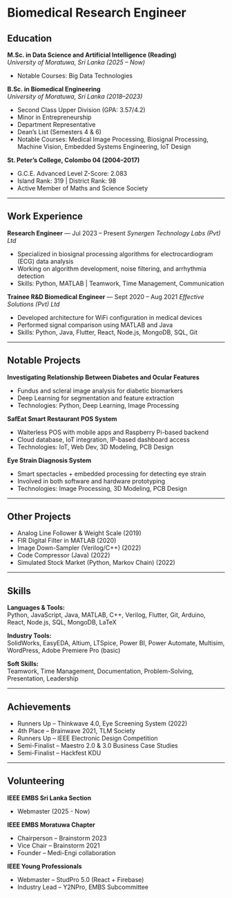 # Biomedical Research Engineer

## Education

**M.Sc. in Data Science and Artificial Intelligence (Reading)**  
*University of Moratuwa, Sri Lanka (2025 – Now)*   
- Notable Courses: Big Data Technologies
  
**B.Sc. in Biomedical Engineering**  
*University of Moratuwa, Sri Lanka (2018–2023)*  
- Second Class Upper Division (GPA: 3.57/4.2)  
- Minor in Entrepreneurship  
- Department Representative  
- Dean’s List (Semesters 4 & 6)  
- Notable Courses: Medical Image Processing, Biosignal Processing, Machine Vision, Embedded Systems Engineering, IoT Design

**St. Peter’s College, Colombo 04 (2004–2017)**  
- G.C.E. Advanced Level Z-Score: 2.083  
- Island Rank: 319 | District Rank: 98  
- Active Member of Maths and Science Society

---

## Work Experience

**Research Engineer** — Jul 2023 – Present
*Synergen Technology Labs (Pvt) Ltd*

- Specialized in biosignal processing algorithms for electrocardiogram (ECG) data analysis
-  Working on algorithm development, noise filtering, and arrhythmia detection
- Skills: Python, MATLAB | Teamwork, Time Management, Communication

**Trainee R&D Biomedical Engineer** — Sept 2020 – Aug 2021
*Effective Solutions (Pvt) Ltd*  
- Developed architecture for WiFi configuration in medical devices  
- Performed signal comparison using MATLAB and Java  
- Skills: Python, Java, Flutter, React, Node.js, MongoDB, SQL, Git

---

## Notable Projects

**Investigating Relationship Between Diabetes and Ocular Features**  
- Fundus and scleral image analysis for diabetic biomarkers  
- Deep Learning for segmentation and feature extraction  
- Technologies: Python, Deep Learning, Image Processing

**SafEat Smart Restaurant POS System**  
- Waiterless POS with mobile apps and Raspberry Pi-based backend  
- Cloud database, IoT integration, IP-based dashboard access  
- Technologies: IoT, Web Dev, 3D Modeling, PCB Design

**Eye Strain Diagnosis System**  
- Smart spectacles + embedded processing for detecting eye strain  
- Involved in both software and hardware prototyping  
- Technologies: Image Processing, 3D Modeling, PCB Design

---

## Other Projects

- Analog Line Follower & Weight Scale (2019)  
- FIR Digital Filter in MATLAB (2020)  
- Image Down-Sampler (Verilog/C++) (2022)  
- Code Compressor (Java) (2022)  
- Simulated Stock Market (Python, Markov Chain) (2022)

---

## Skills

**Languages & Tools:**  
Python, JavaScript, Java, MATLAB, C++, Verilog, Flutter, Git, Arduino, React, Node.js, SQL, MongoDB, LaTeX

**Industry Tools:**  
SolidWorks, EasyEDA, Altium, LTSpice, Power BI, Power Automate, Multisim, WordPress, Adobe Premiere Pro (basic)

**Soft Skills:**  
Teamwork, Time Management, Documentation, Problem-Solving, Presentation, Leadership

---

## Achievements

- Runners Up – Thinkwave 4.0, Eye Screening System (2022)  
- 4th Place – Brainwave 2021, TLM Society  
- Runners Up – IEEE Electronic Design Competition  
- Semi-Finalist – Maestro 2.0 & 3.0 Business Case Studies  
- Semi-Finalist – Hackfest KDU  

---

## Volunteering

**IEEE EMBS Sri Lanka Section**
- Webmaster (2025 - Now)

**IEEE EMBS Moratuwa Chapter**  
- Chairperson – Brainstorm 2023  
- Vice Chair – Brainstorm 2021  
- Founder – Medi-Engi collaboration

**IEEE Young Professionals**  
- Webmaster – StudPro 5.0 (React + Firebase)  
- Industry Lead – Y2NPro, EMBS Subcommittee

